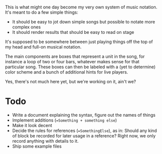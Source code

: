This is what might one day become my very own system of music
notation. It's meant to do a few simple things:

- It should be easy to jot down simple songs but possible
  to notate more complex ones
- It should render results that should be easy to read on stage

It's supposed to be somewhere between just playing things
off the top of my head and full-on musical notation.

The main components are boxes that represent a unit in the song,
for instance a loop of two or four bars, whatever makes sense
for that particular song.
These boxes can then be labeled with a (yet to determine) color
scheme and a bunch of additional hints for live players.

Yes, there's not much here yet, but we're working on it, ain't we?

# Todo
* Write a document explaining the syntax, figure out the names of things
* Implement additions (`=Something + something else`)
* Make it look decent
* Decide the rules for references (`=SomethingElse`), as in: Should any
  kind of block be recorded for later usage in a reference? Right now, we
  only record anything with details to it.
* Ship some example files
